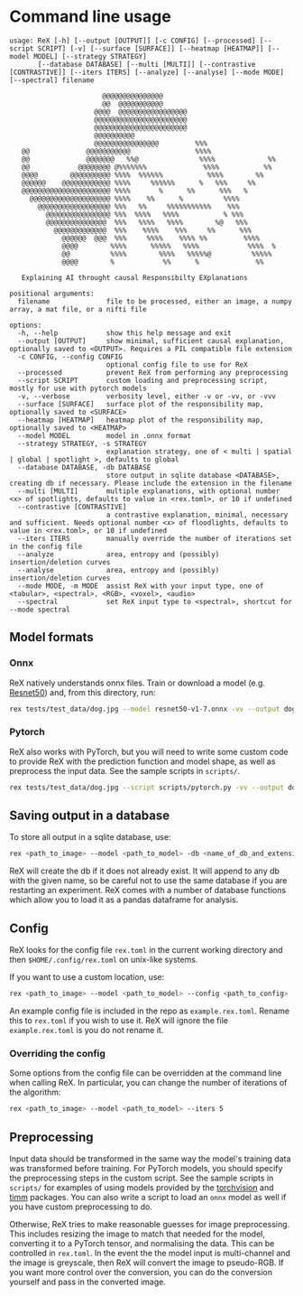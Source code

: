 # Command line usage

<!--inclusion-marker-start-do-not-remove-->

```none
usage: ReX [-h] [--output [OUTPUT]] [-c CONFIG] [--processed] [--script SCRIPT] [-v] [--surface [SURFACE]] [--heatmap [HEATMAP]] [--model MODEL] [--strategy STRATEGY]
       [--database DATABASE] [--multi [MULTI]] [--contrastive [CONTRASTIVE]] [--iters ITERS] [--analyze] [--analyse] [--mode MODE] [--spectral] filename

                       @@@@@@@@@@@@@@@
                       @@  @@@@@@@@@@@
                     @@@@  @@@@@@@@@@@@@@@@@
                     @@@@@@@@@@@@@@@@@@@@@@@
                     @@@@@@@@@@@@@@@@@@@@@@@
                     @@@@@@@@@@
                     @@@@@@@@@@@@@@@@         %%%
   @@              @@@@@@@@@@@                %%%%
   @@              @@@@@@@   %%@               %%%%             %%
   @@            @@@@@@@@ @%%%%%%%              %%%%           %%
   @@@@        @@@@@@@@@@ %%%%  %%%%%%           %%%%        %%
   @@@@@@    @@@@@@@@@@@@ %%%%     %%%%%%      %   %%%     %%
   @@@@@@@@@@@@@@@@@@@@@@ %%%%       %      %%      %%%   %
     @@@@@@@@@@@@@@@@@@@@ %%%%    %%      %          %%%%
       @@@@@@@@@@@@@@@@@@ %%%   %%     %%%%%%%%%%%    %%%
         @@@@@@@@@@@@@@@@ %%%  %%%%   %%%%           % %%%
         @@@@@@@@@@@@@@@  %%%   %%%%   %%%%        %@   %%%
           @@@@@@@@@@@@@  %%%    %%%%    %%%     %%      %%%
             @@@@@@  @@@  %%%     %%%%    %%%% %%         %%%%
             @@@@        %%%%      %%%%%   %%%%            %%%%  %
             @@          %%%%        %%%%   %%%%%@          %%%%%
             @@@@        %            %%      %              %%

   Explaining AI throught causal Responsibilty EXplanations

positional arguments:
  filename              file to be processed, either an image, a numpy array, a mat file, or a nifti file

options:
  -h, --help            show this help message and exit
  --output [OUTPUT]     show minimal, sufficient causal explanation, optionally saved to <OUTPUT>. Requires a PIL compatible file extension
  -c CONFIG, --config CONFIG
                        optional config file to use for ReX
  --processed           prevent ReX from performing any preprocessing
  --script SCRIPT       custom loading and preprocessing script, mostly for use with pytorch models
  -v, --verbose         verbosity level, either -v or -vv, or -vvv
  --surface [SURFACE]   surface plot of the responsibility map, optionally saved to <SURFACE>
  --heatmap [HEATMAP]   heatmap plot of the responsibility map, optionally saved to <HEATMAP>
  --model MODEL         model in .onnx format
  --strategy STRATEGY, -s STRATEGY
                        explanation strategy, one of < multi | spatial | global | spotlight >, defaults to global
  --database DATABASE, -db DATABASE
                        store output in sqlite database <DATABASE>, creating db if necessary. Please include the extension in the filename
  --multi [MULTI]       multiple explanations, with optional number <x> of spotlights, defaults to value in <rex.toml>, or 10 if undefined
  --contrastive [CONTRASTIVE]
                        a contrastive explanation, minimal, necessary and sufficient. Needs optional number <x> of floodlights, defaults to value in <rex.toml>, or 10 if undefined
  --iters ITERS         manually override the number of iterations set in the config file
  --analyze             area, entropy and (possibly) insertion/deletion curves
  --analyse             area, entropy and (possibly) insertion/deletion curves
  --mode MODE, -m MODE  assist ReX with your input type, one of <tabular>, <spectral>, <RGB>, <voxel>, <audio>
  --spectral            set ReX input type to <spectral>, shortcut for --mode spectral
```

<!--inclusion-marker-end-do-not-remove-->

## Model formats

### Onnx

ReX natively understands onnx files. Train or download a model (e.g. [Resnet50](https://github.com/onnx/models/blob/main/validated/vision/classification/resnet/model/resnet50-v1-7.onnx)) and, from this directory, run:

```bash
rex tests/test_data/dog.jpg --model resnet50-v1-7.onnx -vv --output dog_exp.jpg
```

### Pytorch

ReX also works with PyTorch, but you will need to write some custom code to provide ReX with the prediction function and model shape, as well as preprocess the input data.
See the sample scripts in `scripts/`.

```bash
rex tests/test_data/dog.jpg --script scripts/pytorch.py -vv --output dog_exp.jpg
```

## Saving output in a database

To store all output in a sqlite database, use:

```bash
rex <path_to_image> --model <path_to_model> -db <name_of_db_and_extension>
```

ReX will create the db if it does not already exist.
It will append to any db with the given name, so be careful not to use the same database if you are restarting an experiment.
ReX comes with a number of database functions which allow you to load it as a pandas dataframe for analysis.

## Config

ReX looks for the config file `rex.toml` in the current working directory and then `$HOME/.config/rex.toml` on unix-like systems.

If you want to use a custom location, use:

```bash
rex <path_to_image> --model <path_to_model> --config <path_to_config>
```

An example config file is included in the repo as `example.rex.toml`.
Rename this to `rex.toml` if you wish to use it. ReX will ignore the file `example.rex.toml` is you do not rename it.

### Overriding the config

Some options from the config file can be overridden at the command line when calling ReX.
In particular, you can change the number of iterations of the algorithm:

```bash
rex <path_to_image> --model <path_to_model> --iters 5
```

## Preprocessing

Input data should be transformed in the same way the model's training data was transformed before training.
For PyTorch models, you should specify the preprocessing steps in the custom script.
See the sample scripts in `scripts/` for examples of using models provided by the [torchvision](https://pytorch.org/vision/stable/index.html) and [timm](https://huggingface.co/docs/timm/index) packages.
You can also write a script to load an `onnx` model as well if you have custom preprocessing to do.

Otherwise, ReX tries to make reasonable guesses for image preprocessing.
This includes resizing the image to match that needed for the model, converting it to a PyTorch tensor, and normalising the data. This can be controlled in `rex.toml`.
In the event the the model input is multi-channel and the image is greyscale, then ReX will convert the image to pseudo-RGB.
If you want more control over the conversion, you can do the conversion yourself and pass in the converted image.

<!-- If the image has already been resized appropriately for the model, then use the `--processed` flag:

```bash
rex <path_to_image> --model <path_to_model> --processed
``` -->

<!--### Preprocess Script-->
<!---->
<!--If you have very specific requirements for preprocessing, you can write a standalone function, `preprocess(array)` which ReX will try to load dynamically and call.-->
<!---->
<!--```bash-->
<!--rex <path_to_image> --model <path_to_model> --process_script <path_to_script.py>-->
<!--```-->
<!---->
<!--An example `preprocess` function is included in `tests/scripts/pytorch_resnet50.py`.-->
